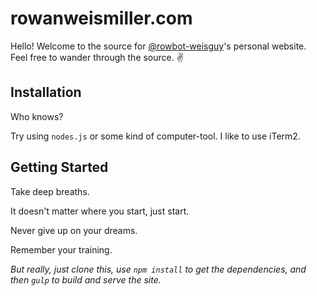 # rowanweismiller.com

Hello! Welcome to the source for [@rowbot-weisguy](https://github.com/rowbot-weisguy)'s
personal website. Feel free to wander through the source. ✌

## Installation

Who knows?

Try using `nodes.js` or some kind of computer-tool. I like to use iTerm2.

## Getting Started

Take deep breaths.

It doesn't matter where you start, just start.

Never give up on your dreams.

Remember your training.

*But really, just clone this, use `npm install` to get the dependencies, and then `gulp` to build and serve the site.*
